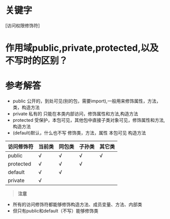 # 关键字

\[访问权限修饰符\]

# 作用域public,private,protected,以及不写时的区别？

# 参考解答

* public  公开的，到处可见\(别的包，需要import\),一般用来修饰属性，方法，类，构造方法
* private  私有的 只能在本类内部访问，修饰属性和方法,构造方法
* protected  受保护，本包可见，其他包中直接子类对象可见，修饰属性和方法,构造方法
* \(default\)默认，什么也不写 修饰类，方法，属性 本包可见 构造方法



| 访问修饰符 | 当前类 | 同包类 | 子孙类 | 其它类|
| - | - | - | - | - |
| public | &radic; | &radic; | &radic; | &radic; |
| protected | &radic; | &radic; | &radic; |  |
| default | &radic; | &radic; |  |  |
| private | &radic; |  |  |  |

> **注意**
* 所有的访问修饰符都能够修饰构造方法、成员变量、方法、内部类
* 但只有public和default（不写）能够修饰类






























